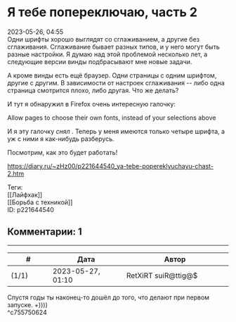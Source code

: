 Я тебе попереключаю, часть 2
============================

  
2023-05-26, 04:55  
 Одни шрифты хорошо выглядят со сглаживанием, а другие без сглаживания. Сглаживание бывает разных типов, и у него могут быть разные настройки. Я думаю над этой проблемой несколько лет, а следующие версии винды подбрасывают мне новые задачи.   
   
 А кроме винды есть ещё браузер. Одни страницы с одним шрифтом, другие с другим. В зависимости от настроек сглаживания -- либо одна страница смотрится плохо, либо другая. Что же делать?   
   
 И тут я обнаружил в Firefox очень интересную галочку:   
   
 Allow pages to choose their own fonts, instead of your selections above   
   
 И я эту галочку  *снял*  . Теперь у меня имеются только четыре шрифта, а уж с ними я как-нибудь разберусь.   
   
 Посмотрим, как это будет работать!   
  
<https://diary.ru/~zHz00/p221644540_ya-tebe-popereklyuchayu-chast-2.htm>  
  
Теги:  
[[Лайфхак]]  
[[Борьба с техникой]]  
ID: p221644540  


Комментарии: 1
--------------

  


---



|         #         |              Дата              |                     Автор                     |           ID           |
| --- | --- | --- | --- |
| (1/1) | 2023-05-27, 01:10 | RetXiRT suiR@ttig@$ | c755750624 |

  
 Спустя годы ты наконец-то дошёл до того, что делают при первом запуске. +))))   
 ^c755750624